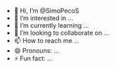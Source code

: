 - 👋 Hi, I’m @SimoPecoS
- 👀 I’m interested in ...
- 🌱 I’m currently learning ...
- 💞️ I’m looking to collaborate on ...
- 📫 How to reach me ...
- 😄 Pronouns: ...
- ⚡ Fun fact: ...

<!---
SimoPecoS/SimoPecoS is a ✨ special ✨ repository because its `README.md` (this file) appears on your GitHub profile.
You can click the Preview link to take a look at your changes.
--->
